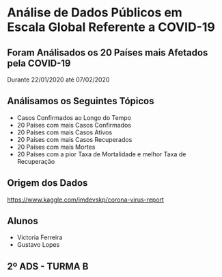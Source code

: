 # Análise de Dados Públicos em Escala Global Referente a COVID-19

## Foram Análisados os 20 Países mais Afetados pela COVID-19
Durante 22/01/2020 até 07/02/2020

## Análisamos os Seguintes Tópicos
- Casos Confirmados ao Longo do Tempo
- 20 Países com mais Casos Confirmados
- 20 Países com mais Casos Ativos
- 20 Países com mais Casos Recuperados
- 20 Países com mais Mortes
- 20 Países com a pior Taxa de Mortalidade e melhor Taxa de Recuperação


## Origem dos Dados
https://www.kaggle.com/imdevskp/corona-virus-report

## Alunos
- Victoria Ferreira
- Gustavo Lopes

## 2º ADS - TURMA B
